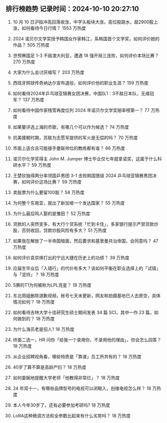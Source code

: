 
## 排行榜趋势 记录时间：2024-10-10 20:27:10
  
  1. 10 月 10 日沪指冲高回落收涨，中字头板块大涨，高位股跳水，超2900股上涨，如何看待今日行情？ 1553 万热度
    
  2. 2024 诺贝尔文学奖授予韩国女作家韩江，系韩国首个文学奖，如何评价她的作品？ 505 万热度
    
  3. 世预赛国足 1-3 不敌澳大利亚，遭遇 18 强开局三连败，如何评价本场比赛？ 270 万热度
    
  4. 大家为什么会讨厌缩写？ 203 万热度
    
  5. 西班牙网球传奇纳达尔宣布退役，如何评价他的职业生涯？ 159 万热度
    
  6. 如何看待2024年乒乓球亚锦赛女团决赛，中国队1：3不敌日本队，无缘冠军？ 137 万热度
    
  7. 如何看待中国作家残雪再度位列 2024 年诺贝尔文学奖赔率榜第一？ 77 万热度
    
  8. 如果要评选上海的市歌，有哪几个可以作为候选？ 74 万热度
    
  9. 抗美援朝时期，苏联为志愿军提供的军火是无偿的吗？ 70 万热度
    
  10. 市面上适合且可能接手曼联帅位的教练都有谁？ 66 万热度
    
  11. 诺贝尔化学奖得主 John M. Jumper 博士毕业仅七年就拿诺奖，这属于什么科研水平？ 59 万热度
    
  12. 王楚钦独得两分率领国乒男团 3-1 击败韩国晋级 2024 乒乓球亚锦赛男团决赛，如何评价这场比赛？ 59 万热度
    
  13. 卖股票为什么要留100股？ 58 万热度
    
  14. 为何整个东南亚，就出了新加坡一个发达国家？ 55 万热度
    
  15. 为什么最后鸣人娶的是雏田？ 52 万热度
    
  16. 贷款的人突然变多，有大行个贷系统「忙到卡住」，多家银行提示严禁贷款炒股，否则收回，贷款炒股风险有多大？ 51 万热度
    
  17. 如果我在解放了一半帝国暗面，然后要求和基里曼共治帝国，会同意吗？ 47 万热度
    
  18. 如何评价袁崇焕打出的宁远大捷在历史上的功绩？ 39 万热度
    
  19. 应届生毕业后「入错行」的代价有多大？该如何平衡在职业选择上的「试错」与「坚持」？ 18 万热度
    
  20. S赛的T1为何被称为LPL克星？ 18 万热度
    
  21. 东北雨姐删除道歉视频，账号七天未更新，网友称拍摄基地已人去房空，具体情况如何？ 18 万热度
    
  22. 如何看待吉林大学十佳研究生硕士期间发表 34 篇 SCI，其中一作 23 篇，如何做到的？ 18 万热度
    
  23. 为什么海员老是招人? 18 万热度
    
  24. 终面二选一，HR 问你「给我一个录用你，不录用他的理由」，你会怎么回答？ 18 万热度
    
  25. 从企业招聘视角看，哪些特质是「靠谱」员工所共有的？ 18 万热度
    
  26. 40岁了算不算是高龄产妇？ 18 万热度
    
  27. 如何委婉地提醒大学老师「他教得非常烂」？ 18 万热度
    
  28. 24 年双十一，有哪些品牌型号的电视可以闭眼入，创维电视怎么样？ 18 万热度
    
  29. 本人今年30岁了，还有必要参加考研吗? 18 万热度
    
  30. LoRA这种微调方法和全参数比起来有什么劣势吗？ 18 万热度
    
